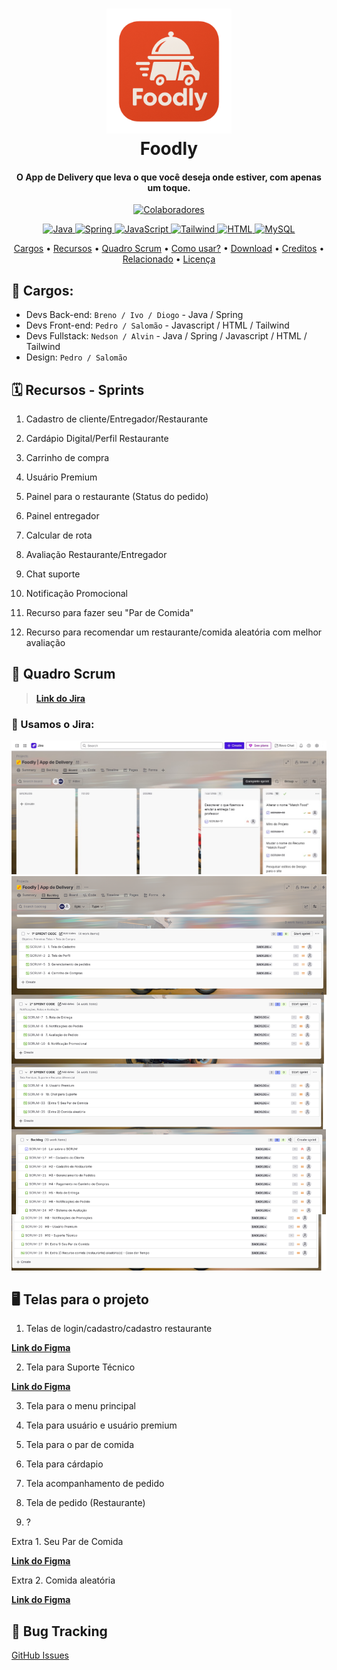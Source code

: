 <h1 align="center">
  <a href="#"><img src="assets/Segunda Logo do Projeto.png" alt="img" width="200"></a>
  <br>
  Foodly
  <br>
</h1>

<h4 align="center">O App de Delivery que leva o que você deseja onde estiver, com apenas um toque.</h4>

<p align="center">
  <a href="#-colaboradores-">
    <img src="https://img.shields.io/badge/👫_7_-Colaboradores-green" alt="Colaboradores">
    </a>
  </p>

<p align="center">
  <a href="#-shields-">
    <img src="https://img.shields.io/badge/Java-%23ED8B00?style=for-the-badge&logo=java" alt="Java"> 
    <img src="https://img.shields.io/badge/spring-%236DB33F.svg?style=for-the-badge&logo=spring&logoColor=white" alt="Spring"> 
    <img src="https://img.shields.io/badge/javascript-%23323330.svg?style=for-the-badge&logo=javascript&logoColor=%23F7DF1E" alt="JavaScript"> 
    <img src="https://img.shields.io/badge/tailwindcss-%2338B2AC.svg?style=for-the-badge&logo=tailwind-css&logoColor=white" alt="Tailwind">
    <img src="https://img.shields.io/badge/html5-%23E34F26.svg?style=for-the-badge&logo=html5&logoColor=white" alt="HTML">
    <img src="https://img.shields.io/badge/mysql-4479A1.svg?style=for-the-badge&logo=mysql&logoColor=white" alt="MySQL">
  </a>
  </p>
  
<p align="center">
  <a href="#cargos">Cargos</a> •
  <a href="#recursos">Recursos</a> •
   <a href="#quadro-scrum">Quadro Scrum</a> •
  <a href="#como-usar?">Como usar?</a> •
  <a href="#download">Download</a> •
  <a href="#creditos">Creditos</a> •
  <a href="#relacionado">Relacionado</a> •
  <a href="#licença">Licença</a>
</p>

<!--
![screenshot](#)
-->


## 💼 Cargos:
- Devs Back-end: `Breno / Ivo / Diogo` - Java / Spring  
- Devs Front-end: `Pedro / Salomão` - Javascript / HTML / Tailwind  
- Devs Fullstack: `Nedson / Alvin` - Java / Spring / Javascript / HTML / Tailwind  
- Design: `Pedro / Salomão`


## 🗓️ Recursos - Sprints

1. Cadastro de cliente/Entregador/Restaurante  

2. Cardápio Digital/Perfil Restaurante 

3. Carrinho de compra  

4. Usuário Premium 

5. Painel para o restaurante (Status do pedido)  

6. Painel entregador 

7. Calcular de rota  

8. Avaliação Restaurante/Entregador 

9. Chat suporte  

10. Notificação Promocional 

11. Recurso para fazer seu "Par de Comida"

12. Recurso para recomendar um restaurante/comida aleatória com melhor avaliação

## 🎯 Quadro Scrum

> [**Link do Jira**](https://projeto-unicap-sistema-delivery.atlassian.net/jira/software/projects/SCRUM/boards/1)

### 📌 Usamos o Jira:

<img src="assets/board.png">
<img src="assets/backlog.png">

## 🖥️ Telas para o projeto

1. Telas de login/cadastro/cadastro restaurante

[**Link do Figma**](https://www.figma.com/design/fk10hlFWE6IKpBmtW9kUEi/Cadastro-user-restaurant?t=g43D6DcT9sHICGxk-0)

2. Tela para Suporte Técnico

[**Link do Figma**](https://www.figma.com/make/pS92vC14a0VCkQw4ji2vtY/Technical-Support-Page?node-id=0-1&p=f&t=yegI2oIWDYobotgQ-0)

3. Tela para o menu principal



5. Tela para usuário e usuário premium



6. Tela para o par de comida



7. Tela para cárdapio



8. Tela acompanhamento de pedido



9. Tela de pedido (Restaurante)


10. ?

Extra 1. Seu Par de Comida

[**Link do Figma**](https://www.figma.com/design/lP8lgnC6g5Co81xlD7OAF7/Tela-Par-de-Comida?node-id=0-1&t=s6gs41OoOFB9RJIm-1)

Extra 2. Comida aleatória

[**Link do Figma**](https://www.figma.com/design/SzzSx0Fz3Ns3YcbQ1lz3yq/Tela-Pedido-Aleat%C3%B3rio-com-Melhor-Avalia%C3%A7%C3%A3o?node-id=0-1&t=pdhYhjuZ76VcxcSw-1)

## 🐞 Bug Tracking

[GitHub Issues](https://github.com/pedrosdutra/softwaredelivery/issues)
<img scr="Bug Tracker 1.png">
<!-- DEPOIS INCLUIR: --
## Como usar?

To clone and run this application, you'll need [Git](https://git-scm.com) and [Node.js](https://nodejs.org/en/download/) (which comes with [npm](http://npmjs.com)) installed on your computer. From your command line:

```bash
# Clone this repository
$ git clone https://github.com/amitmerchant1990/electron-markdownify

# Go into the repository
$ cd electron-markdownify

# Install dependencies
$ npm install

# Run the app
$ npm start
```

> **Note**
> If you're using Linux Bash for Windows, [see this guide](https://www.howtogeek.com/261575/how-to-run-graphical-linux-desktop-applications-from-windows-10s-bash-shell/) or use `node` from the command prompt.


## Download

You can [download](https://github.com/amitmerchant1990/electron-markdownify/releases/tag/v1.2.0) the latest installable version of Markdownify for Windows, macOS and Linux.

## Emailware

Markdownify is an [emailware](https://en.wiktionary.org/wiki/emailware). Meaning, if you liked using this app or it has helped you in any way, I'd like you send me an email at <bullredeyes@gmail.com> about anything you'd want to say about this software. I'd really appreciate it!

## Creditos

This software uses the following open source packages:

- [Electron](http://electron.atom.io/)
- [Node.js](https://nodejs.org/)
- [Marked - a markdown parser](https://github.com/chjj/marked)
- [showdown](http://showdownjs.github.io/showdown/)
- [CodeMirror](http://codemirror.net/)
- Emojis are taken from [here](https://github.com/arvida/emoji-cheat-sheet.com)
- [highlight.js](https://highlightjs.org/)

## Related

[Try Web version of Markdownify](https://notepad.js.org/markdown-editor/)

## Support

If you like this project and think it has helped in any way, consider buying me a coffee!

<a href="https://buymeacoffee.com/amitmerchant" target="_blank"><img src="app/img/bmc-button.png" alt="Buy Me A Coffee" style="height: 41px !important;width: 174px !important;box-shadow: 0px 3px 2px 0px rgba(190, 190, 190, 0.5) !important;-webkit-box-shadow: 0px 3px 2px 0px rgba(190, 190, 190, 0.5) !important;" ></a>

## You may also like...

- [Pomolectron](https://github.com/amitmerchant1990/pomolectron) - A pomodoro app
- [Correo](https://github.com/amitmerchant1990/correo) - A menubar/taskbar Gmail App for Windows and macOS

## Licença

MIT

---

> [amitmerchant.com](https://www.amitmerchant.com) &nbsp;&middot;&nbsp;
> GitHub [@amitmerchant1990](https://github.com/amitmerchant1990) &nbsp;&middot;&nbsp;
> Twitter [@amit_merchant](https://twitter.com/amit_merchant)
-->

